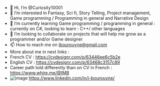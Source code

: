 - 👋 Hi, I’m @Curiosity10001
- 👀 I’m interested in Fantasy, Sci fi, Story Telling, Project management, Game programming / Programming in general and Narrative Design
- 🌱 I’m currently learning Game programming / programming in general : currently on C#, looking to learn : C++/ other languages
- 💞️ I’m looking to collaborate on projects that will help me grow as a programmer and/or Game designer 
- 📫 How to reach me on ibourouyne@gmail.com
- More about me in next links :
- French CV : https://cvdesignr.com/p/63446ee6c5b2e
- English CV : https://cvdesignr.com/p/63468c3157c89
- Career path told differently than on CV in French : https://www.whire.me/@IMB
- ![image](https://user-images.githubusercontent.com/110111059/197719271-e680ccec-e021-4e8a-9185-48b6ebd5ab59.png)
https://www.linkedin.com/in/i-bourouyne/


